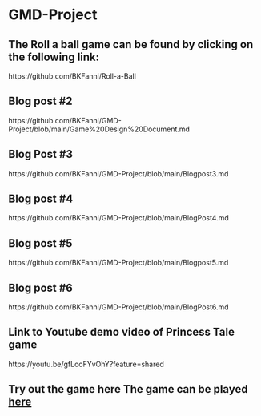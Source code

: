 <h1> GMD-Project </h1>
<h2>The Roll a ball game can be found by clicking on the following link:</h2>
https://github.com/BKFanni/Roll-a-Ball

<h2> Blog post #2</h2>
https://github.com/BKFanni/GMD-Project/blob/main/Game%20Design%20Document.md

<h2>Blog Post #3</h2>
https://github.com/BKFanni/GMD-Project/blob/main/Blogpost3.md

<h2>Blog post #4</h2>
https://github.com/BKFanni/GMD-Project/blob/main/BlogPost4.md

<h2>Blog post #5</h2>
https://github.com/BKFanni/GMD-Project/blob/main/Blogpost5.md

<h2>Blog post #6</h2>
https://github.com/BKFanni/GMD-Project/blob/main/BlogPost6.md

<h2>Link to Youtube demo video of Princess Tale game</h2>
https://youtu.be/gfLooFYvOhY?feature=shared

<h2>Try out the game here The game can be played <a href="https://bkfanni.github.io/GMD-Project/">here</a></h2>
